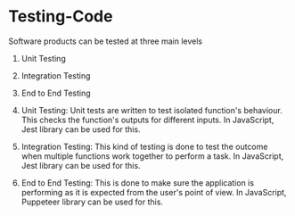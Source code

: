 # Testing-Code
Software products can be tested at three main levels
1. Unit Testing
2. Integration Testing
3. End to End Testing

1. Unit Testing: Unit tests are written to test isolated function's behaviour. This checks the function's
outputs for different inputs. In JavaScript, Jest library can be used for this. 
3. Integration Testing: This kind of testing is done to test the outcome when multiple functions work
together to perform a task. In JavaScript, Jest library can be used for this.
4. End to End Testing: This is done to make sure the application is performing as it
is expected from the user's point of view. In JavaScript, Puppeteer library can be used for this. 
